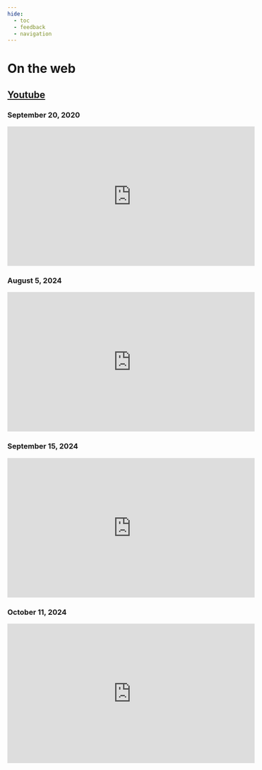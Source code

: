 ```yaml
---
hide:
  - toc
  - feedback
  - navigation
---
```


# On the web

## [Youtube](https://www.youtube.com/)

### September 20, 2020

<iframe width="560" height="315" src="https://www.youtube.com/embed/gzk69kHLu1o" title="YouTube video player" frameborder="0" allow="accelerometer; autoplay; clipboard-write; encrypted-media; gyroscope; picture-in-picture; web-share" referrerpolicy="strict-origin-when-cross-origin" allowfullscreen></iframe>

### August 5, 2024

<iframe width="560" height="315" src="https://www.youtube.com/embed/3rIsq8tW8js" title="YouTube video player" frameborder="0" allow="accelerometer; autoplay; clipboard-write; encrypted-media; gyroscope; picture-in-picture; web-share" referrerpolicy="strict-origin-when-cross-origin" allowfullscreen></iframe>

### September 15, 2024

<iframe width="560" height="315" src="https://www.youtube.com/embed/oIZlEJfUCC4" title="YouTube video player" frameborder="0" allow="accelerometer; autoplay; clipboard-write; encrypted-media; gyroscope; picture-in-picture; web-share" referrerpolicy="strict-origin-when-cross-origin" allowfullscreen></iframe>

### October 11, 2024

<iframe width="560" height="315" src="https://www.youtube.com/embed/BluDAuSU1T4" title="YouTube video player" frameborder="0" allow="accelerometer; autoplay; clipboard-write; encrypted-media; gyroscope; picture-in-picture; web-share" referrerpolicy="strict-origin-when-cross-origin" allowfullscreen></iframe>

